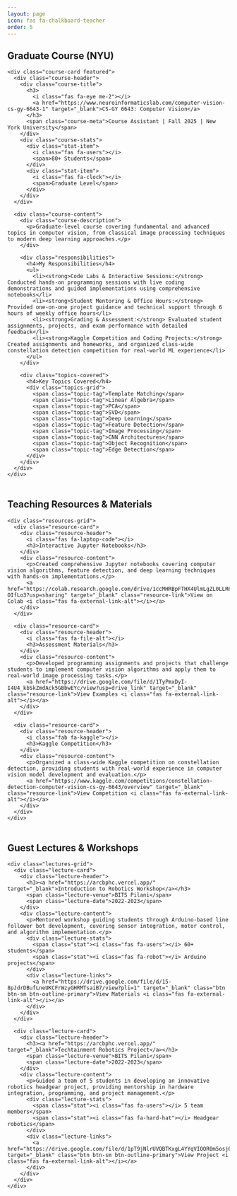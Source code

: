 ```yaml
---
layout: page
icon: fas fa-chalkboard-teacher
order: 5
---
```


<div class="teaching-container">
  <!-- Current Teaching Role -->
  <div class="teaching-section">
    <h2>Graduate Course (NYU)</h2>

    <div class="course-card featured">
      <div class="course-header">
        <div class="course-title">
          <h3>
            <i class="fas fa-eye me-2"></i>
            <a href="https://www.neuroinformaticslab.com/computer-vision-cs-gy-6643-1" target="_blank">CS-GY 6643: Computer Vision</a>
          </h3>
          <span class="course-meta">Course Assistant | Fall 2025 | New York University</span>
        </div>
        <div class="course-stats">
          <div class="stat-item">
            <i class="fas fa-users"></i>
            <span>80+ Students</span>
          </div>
          <div class="stat-item">
            <i class="fas fa-clock"></i>
            <span>Graduate Level</span>
          </div>
        </div>
      </div>

      <div class="course-content">
        <div class="course-description">
          <p>Graduate-level course covering fundamental and advanced topics in computer vision, from classical image processing techniques to modern deep learning approaches.</p>
        </div>

        <div class="responsibilities">
          <h4>My Responsibilities</h4>
          <ul>
            <li><strong>Code Labs & Interactive Sessions:</strong> Conducted hands-on programming sessions with live coding demonstrations and guided implementations using comprehensive notebooks</li>
            <li><strong>Student Mentoring & Office Hours:</strong> Provided one-on-one project guidance and technical support through 6 hours of weekly office hours</li>
            <li><strong>Grading & Assessment:</strong> Evaluated student assignments, projects, and exam performance with detailed feedback</li>
            <li><strong>Kaggle Competition and Coding Projects:</strong> Created assignments and homeworks, and organized class-wide constellation detection competition for real-world ML experience</li>
          </ul>
        </div>

        <div class="topics-covered">
          <h4>Key Topics Covered</h4>
          <div class="topics-grid">
            <span class="topic-tag">Template Matching</span>
            <span class="topic-tag">Linear Algebra</span>
            <span class="topic-tag">PCA</span>
            <span class="topic-tag">SVD</span>
            <span class="topic-tag">Deep Learning</span>
            <span class="topic-tag">Feature Detection</span>
            <span class="topic-tag">Image Processing</span>
            <span class="topic-tag">CNN Architectures</span>
            <span class="topic-tag">Object Recognition</span>
            <span class="topic-tag">Edge Detection</span>
          </div>
        </div>
      </div>
    </div>
  </div>

  <!-- Teaching Philosophy -->
  <!--
  <div class="teaching-section">
    <h2>Teaching Philosophy</h2>
    <div class="philosophy-card">
      <div class="philosophy-content">
        <div class="philosophy-item">
          <h3><i class="fas fa-lightbulb me-2"></i>Learning by Doing</h3>
          <p>I believe in hands-on learning where students implement concepts through practical coding exercises. Complex AI ethics principles become clearer when students build and test their own bias detection algorithms.</p>
        </div>

        <div class="philosophy-item">
          <h3><i class="fas fa-users me-2"></i>Collaborative Learning</h3>
          <p>I foster an environment where students learn from each other through group projects and peer reviews. Different perspectives enrich discussions about responsible AI deployment.</p>
        </div>

        <div class="philosophy-item">
          <h3><i class="fas fa-bridge me-2"></i>Theory-Practice Bridge</h3>
          <p>I connect academic concepts to real-world applications by using industry case studies and encouraging students to analyze current AI controversies through the lens of course material.</p>
        </div>

        <div class="philosophy-item">
          <h3><i class="fas fa-question-circle me-2"></i>Critical Thinking</h3>
          <p>Rather than providing direct answers, I guide students to discover solutions through strategic questioning, helping them develop independent problem-solving skills.</p>
        </div>
      </div>
    </div>
  </div>
  -->

  <!-- Mentorship -->
  <!--
  <div class="teaching-section">
    <h2>Student Mentorship</h2>

    <div class="mentorship-stats">
      <div class="stat-card">
        <div class="stat-number">25+</div>
        <div class="stat-label">Students Mentored</div>
      </div>
      <div class="stat-card">
        <div class="stat-number">15</div>
        <div class="stat-label">Research Projects</div>
      </div>
      <div class="stat-card">
        <div class="stat-number">3</div>
        <div class="stat-label">Published Papers</div>
      </div>
      <div class="stat-card">
        <div class="stat-number">500+</div>
        <div class="stat-label">Office Hours</div>
      </div>
    </div>

    <div class="mentorship-highlights">
      <h3>Notable Mentorship Outcomes</h3>
      <ul class="outcomes-list">
        <li><strong>Graduate Student Research:</strong> Guided 5 students in developing novel fairness metrics for recommendation systems - 2 papers accepted at top-tier conferences</li>
        <li><strong>Industry Internships:</strong> Helped 8 students secure internships at Google, Microsoft, and Meta through technical interview preparation</li>
        <li><strong>Open Source Contributions:</strong> Mentored students in contributing to scikit-learn and TensorFlow, resulting in 12 merged pull requests</li>
        <li><strong>Startup Ventures:</strong> Advised 2 student teams who successfully launched AI startups focused on healthcare applications</li>
      </ul>
    </div>
  </div>
  -->

  <!-- Teaching Resources -->
  <div class="teaching-section">
    <h2>Teaching Resources & Materials</h2>

    <div class="resources-grid">
      <div class="resource-card">
        <div class="resource-header">
          <i class="fas fa-laptop-code"></i>
          <h3>Interactive Jupyter Notebooks</h3>
        </div>
        <div class="resource-content">
          <p>Created comprehensive Jupyter notebooks covering computer vision algorithms, feature detection, and deep learning techniques with hands-on implementations.</p>
          <a href="https://colab.research.google.com/drive/1ccMHRBpFTHX4UlmLgZL0LLR6s-OIfLo3?usp=sharing" target="_blank" class="resource-link">View on Colab <i class="fas fa-external-link-alt"></i></a>
        </div>
      </div>

      <div class="resource-card">
        <div class="resource-header">
          <i class="fas fa-file-alt"></i>
          <h3>Assessment Materials</h3>
        </div>
        <div class="resource-content">
          <p>Developed programming assignments and projects that challenge students to implement computer vision algorithms and apply them to real-world image processing tasks.</p>
          <a href="https://drive.google.com/file/d/1TyPmxDyI-I4U4_kbSkZmdAck5GBbwEYc/view?usp=drive_link" target="_blank" class="resource-link">View Examples <i class="fas fa-external-link-alt"></i></a>
        </div>
      </div>

      <div class="resource-card">
        <div class="resource-header">
          <i class="fab fa-kaggle"></i>
          <h3>Kaggle Competition</h3>
        </div>
        <div class="resource-content">
          <p>Organized a class-wide Kaggle competition on constellation detection, providing students with real-world experience in computer vision model development and evaluation.</p>
          <a href="https://www.kaggle.com/competitions/constellation-detection-computer-vision-cs-gy-6643/overview" target="_blank" class="resource-link">View Competition <i class="fas fa-external-link-alt"></i></a>
        </div>
      </div>
    </div>
  </div>

  <!-- Guest Lectures & Workshops -->
  <div class="teaching-section">
    <h2>Guest Lectures & Workshops</h2>

    <div class="lectures-grid">
      <div class="lecture-card">
        <div class="lecture-header">
          <h3><a href="https://arcbphc.vercel.app/" target="_blank">Introduction to Robotics Workshop</a></h3>
          <span class="lecture-venue">BITS Pilani</span>
          <span class="lecture-date">2022-2023</span>
        </div>
        <div class="lecture-content">
          <p>Mentored workshop guiding students through Arduino-based line follower bot development, covering sensor integration, motor control, and algorithm implementation.</p>
          <div class="lecture-stats">
            <span class="stat"><i class="fas fa-users"></i> 60+ students</span>
            <span class="stat"><i class="fas fa-robot"></i> Arduino projects</span>
          </div>
          <div class="lecture-links">
            <a href="https://drive.google.com/file/d/15-8pJdrDBufLneUKCFrWzyGHRMTsaiB7/view?pli=1" target="_blank" class="btn btn-sm btn-outline-primary">View Materials <i class="fas fa-external-link-alt"></i></a>
          </div>
        </div>
      </div>

      <div class="lecture-card">
        <div class="lecture-header">
          <h3><a href="https://arcbphc.vercel.app/" target="_blank">Techtainment Robotics Project</a></h3>
          <span class="lecture-venue">BITS Pilani</span>
          <span class="lecture-date">2022-2023</span>
        </div>
        <div class="lecture-content">
          <p>Guided a team of 5 students in developing an innovative robotics headgear project, providing mentorship in hardware integration, programming, and project management.</p>
          <div class="lecture-stats">
            <span class="stat"><i class="fas fa-users"></i> 5 team members</span>
            <span class="stat"><i class="fas fa-hard-hat"></i> Headgear robotics</span>
          </div>
          <div class="lecture-links">
            <a href="https://drive.google.com/file/d/1pT9jNlrUVQBTKxgL4YYqVIOOR0m5osj6/view" target="_blank" class="btn btn-sm btn-outline-primary">View Project <i class="fas fa-external-link-alt"></i></a>
          </div>
        </div>
      </div>
    </div>
  </div>

  <!-- Future Teaching Goals -->
  <!--
  <div class="teaching-section">
    <h2>Future Teaching Aspirations</h2>
    <div class="future-goals">
      <div class="goal-item">
        <h3><i class="fas fa-graduation-cap me-2"></i>Course Development</h3>
        <p>Developing a new graduate course on "Multimodal AI Systems" that combines computer vision, NLP, and reinforcement learning with practical applications in robotics and healthcare.</p>
      </div>

      <div class="goal-item">
        <h3><i class="fas fa-globe me-2"></i>Online Education</h3>
        <p>Creating a comprehensive online specialization on "Responsible AI for Practitioners" to make AI ethics education accessible to working professionals globally.</p>
      </div>

      <div class="goal-item">
        <h3><i class="fas fa-handshake me-2"></i>Industry Collaboration</h3>
        <p>Establishing industry-academic partnerships to provide students with real-world AI ethics challenges and internship opportunities.</p>
      </div>
    </div>
  </div>
  -->
</div>

<style>
.teaching-container {
  max-width: 100%;
}

.teaching-section {
  margin-bottom: 3rem;
}

.course-card {
  background: var(--card-bg);
  border: 1px solid var(--border-color);
  border-radius: 0.5rem;
  padding: 2rem;
  margin-bottom: 1.5rem;
}

.course-card.featured {
  border: 2px solid var(--link-color);
  box-shadow: 0 4px 20px rgba(0, 0, 0, 0.1);
}

.course-header {
  display: flex;
  justify-content: space-between;
  align-items: flex-start;
  margin-bottom: 1.5rem;
  flex-wrap: wrap;
  gap: 1rem;
}

.course-title h3 {
  font-size: 1.4rem;
  font-weight: 600;
  color: var(--heading-color);
  margin-bottom: 0.25rem;
}

.course-meta {
  color: var(--text-muted-color);
  font-size: 0.9rem;
  font-weight: 500;
}

.course-stats {
  display: flex;
  gap: 1rem;
}

.stat-item {
  display: flex;
  align-items: center;
  gap: 0.5rem;
  color: var(--text-muted-color);
  font-size: 0.9rem;
}

.stat-item i {
  color: var(--link-color);
}

.responsibilities h4,
.topics-covered h4,
.student-feedback h4 {
  font-size: 1.1rem;
  font-weight: 600;
  margin: 1.5rem 0 0.75rem 0;
  color: var(--heading-color);
}

.responsibilities ul {
  padding-left: 1.2rem;
}

.responsibilities li {
  margin-bottom: 0.5rem;
  line-height: 1.5;
}

.topics-grid {
  display: flex;
  flex-wrap: wrap;
  gap: 0.5rem;
  margin-top: 0.75rem;
}

.topic-tag {
  background: var(--link-color);
  color: white;
  padding: 0.25rem 0.75rem;
  border-radius: 1rem;
  font-size: 0.8rem;
  font-weight: 500;
}

.feedback-grid {
  display: grid;
  grid-template-columns: repeat(auto-fit, minmax(300px, 1fr));
  gap: 1rem;
  margin-top: 0.75rem;
}

.feedback-item {
  background: var(--tag-bg, #f8f9fa);
  padding: 1rem;
  border-radius: 0.5rem;
  border-left: 3px solid var(--link-color);
}

.rating {
  color: #ffc107;
  font-size: 1.1rem;
  margin-bottom: 0.5rem;
}

.feedback-item cite {
  font-size: 0.85rem;
  color: var(--text-muted-color);
  font-style: normal;
}

.philosophy-card {
  background: var(--card-bg);
  border: 1px solid var(--border-color);
  border-radius: 0.5rem;
  padding: 2rem;
}

.philosophy-content {
  display: grid;
  grid-template-columns: repeat(auto-fit, minmax(250px, 1fr));
  gap: 1.5rem;
}

.philosophy-item h3 {
  font-size: 1.1rem;
  font-weight: 600;
  color: var(--heading-color);
  margin-bottom: 0.5rem;
}

.philosophy-item h3 i {
  color: var(--link-color);
}

.lectures-grid {
  display: grid;
  grid-template-columns: repeat(auto-fit, minmax(300px, 1fr));
  gap: 1.5rem;
}

.lecture-card {
  background: var(--card-bg);
  border: 1px solid var(--border-color);
  border-radius: 0.5rem;
  padding: 1.5rem;
  transition: transform 0.2s ease, box-shadow 0.2s ease;
}

.lecture-card:hover {
  transform: translateY(-2px);
  box-shadow: 0 4px 20px rgba(0, 0, 0, 0.1);
}

.lecture-header h3 {
  font-size: 1.2rem;
  font-weight: 600;
  color: var(--heading-color);
  margin-bottom: 0.5rem;
}

.lecture-venue {
  color: var(--link-color);
  font-weight: 500;
  display: block;
  margin-bottom: 0.25rem;
}

.lecture-date {
  color: var(--text-muted-color);
  font-size: 0.9rem;
}

.lecture-stats {
  display: flex;
  gap: 1rem;
  margin-top: 1rem;
}

.lecture-stats .stat {
  display: flex;
  align-items: center;
  gap: 0.25rem;
  color: var(--text-muted-color);
  font-size: 0.85rem;
}

.lecture-stats .stat i {
  color: var(--link-color);
}

.lecture-links {
  margin-top: 1rem;
}

.lecture-links .btn {
  margin-right: 0.5rem;
  margin-bottom: 0.5rem;
}

.mentorship-stats {
  display: grid;
  grid-template-columns: repeat(auto-fit, minmax(150px, 1fr));
  gap: 1rem;
  margin-bottom: 2rem;
}

.stat-card {
  background: var(--card-bg);
  border: 1px solid var(--border-color);
  border-radius: 0.5rem;
  padding: 1.5rem;
  text-align: center;
}

.stat-number {
  font-size: 2.5rem;
  font-weight: 700;
  color: var(--link-color);
  line-height: 1;
}

.stat-label {
  font-size: 0.9rem;
  color: var(--text-muted-color);
  font-weight: 500;
  margin-top: 0.5rem;
}

.mentorship-highlights {
  background: var(--card-bg);
  border: 1px solid var(--border-color);
  border-radius: 0.5rem;
  padding: 2rem;
}

.outcomes-list {
  padding-left: 1.2rem;
}

.outcomes-list li {
  margin-bottom: 1rem;
  line-height: 1.6;
}

.resources-grid {
  display: grid;
  grid-template-columns: repeat(auto-fit, minmax(250px, 1fr));
  gap: 1.5rem;
}

.resource-card {
  background: var(--card-bg);
  border: 1px solid var(--border-color);
  border-radius: 0.5rem;
  padding: 1.5rem;
  text-align: center;
}

.resource-header {
  margin-bottom: 1rem;
}

.resource-header i {
  font-size: 2.5rem;
  color: var(--link-color);
  margin-bottom: 0.5rem;
  display: block;
}

.resource-header h3 {
  font-size: 1.1rem;
  font-weight: 600;
  color: var(--heading-color);
}

.resource-link {
  display: inline-flex;
  align-items: center;
  gap: 0.5rem;
  color: var(--link-color);
  text-decoration: none;
  font-weight: 500;
  margin-top: 1rem;
}

.resource-link:hover {
  text-decoration: underline;
}

.future-goals {
  display: grid;
  grid-template-columns: repeat(auto-fit, minmax(300px, 1fr));
  gap: 1.5rem;
}

.goal-item {
  background: var(--card-bg);
  border: 1px solid var(--border-color);
  border-radius: 0.5rem;
  padding: 1.5rem;
}

.goal-item h3 {
  font-size: 1.1rem;
  font-weight: 600;
  color: var(--heading-color);
  margin-bottom: 0.75rem;
}

.goal-item h3 i {
  color: var(--link-color);
}

@media (max-width: 768px) {
  .course-header {
    flex-direction: column;
    align-items: flex-start;
  }

  .course-stats {
    flex-direction: column;
    gap: 0.5rem;
  }

  .philosophy-content {
    grid-template-columns: 1fr;
    gap: 1rem;
  }

  .mentorship-stats {
    grid-template-columns: repeat(2, 1fr);
  }
}
</style>